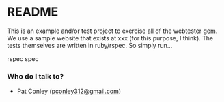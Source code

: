 # README #

This is an example and/or test project to exercise all of the webtester gem.  We use
a sample website that exists at xxx (for this purpose, I think).  The tests themselves
are written in ruby/rspec.  So simply run...

rspec spec

### Who do I talk to? ###

* Pat Conley (pconley312@gmail.com)